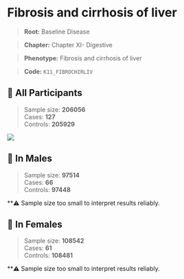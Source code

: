 # Fibrosis and cirrhosis of liver

> **Root:** Baseline Disease  

> **Chapter:** Chapter XI- Digestive  

> **Phenotype:** Fibrosis and cirrhosis of liver  

> **Code:** `K11_FIBROCHIRLIV`

## 🧪 All Participants  
> Sample size: **206056**  
> Cases: **127**  
> Controls: **205929**
<img src="/Disease/Figures/ALL/Baseline/K11_FIBROCHIRLIV.png"/>
<CsvTable src="/Disease/Data/ALL/Baseline/LG_K11_FIBROCHIRLIV.csv" label="🔍 View full results" />

## 👨 In Males  
> Sample size: **97514**  
> Cases: **66**  
> Controls: **97448**

**⚠️ Sample size too small to interpret results reliably.

## 👩 In Females  
> Sample size: **108542**  
> Cases: **61**  
> Controls: **108481**

**⚠️ Sample size too small to interpret results reliably.
